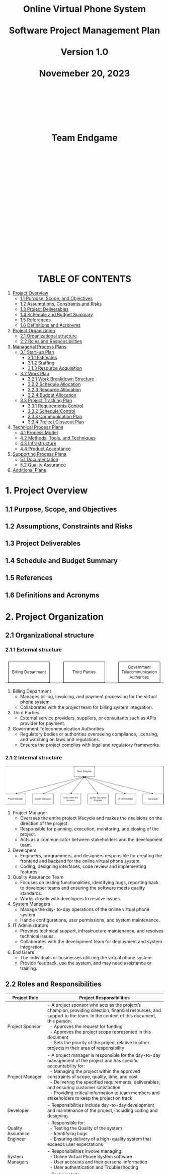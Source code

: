 <center><H1>
<br></br>
<br></br>
<br></br>
Online Virtual Phone System
<br></br>
Software Project Management Plan
<br></br>
Version 1.0
<br></br>
Novemeber 20, 2023
<br></br>
<br></br>
<br></br>
Team Endgame
<br></br>
<br></br>
<br></br>
<br></br>
<br></br>
<br></br>
</H1>
</center>

<div style="page-break-after: always;"></div>

<center><H1>TABLE OF CONTENTS</H1></center>

1. [Project Overview](#1-project-overview)
    - [1.1 Purpose, Scope, and Objectives](#11-purpose-scope-and-objectives)
    - [1.2 Assumptions, Constraints and Risks](#12-assumptions-constraints-and-risks)
    - [1.3 Project Deliverables](#13-project-deliverables)
    - [1.4 Schedule and Budget Summary](#14-schedule-and-budget-summary)
    - [1.5 References](#15-references)
    - [1.6 Definitions and Acronyms](#16-definitions-and-acronyms)
2. [Project Organization](#2-project-organization)
    - [2.1 Organizational structure](#21-organizational-structure)
    - [2.2 Roles and Responsibilities](#22-roles-and-responsibilities)
3. [Managerial Process Plans](#3-managerial-process-plans)
    - [3.1 Start-up Plan](#31-start-up-plan)
        - [3.1.1 Estimates](#311-estimates)
        - [3.1.2 Staffing](#312-staffing)
        - [3.1.3 Resource Acquisition](#313-resource-acquisition)
    - [3.2 Work Plan](#32-work-plan)
        - [3.2.1 Work Breakdown Structure](#321-work-breakdown-structure)
        - [3.2.2 Schedule Allocation](#322-schedule-allocation)
        - [3.2.3 Resource Allocation](#323-resource-allocation)
        - [3.2.4 Budget Allocation](#324-budget-allocation)
    - [3.3 Project Tracking Plan](#33-project-tracking-plan)
        - [3.3.1 Requirements Control](#331-requirements-control)
        - [3.3.2 Schedule Control](#332-schedule-control)
        - [3.3.3 Communication Plan](#333-communication-plan)
        - [3.3.4 Project Closeout Plan](#334-project-closeout-plan)
4. [Technical Process Plans](#4-technical-process-plans)
    - [4.1 Process Model](#41-process-model)
    - [4.2 Methods, Tools, and Techniques](#42-methods-tools-and-techniques)
    - [4.3 Infrastructure](#43-infrastructure)
    - [4.4 Product Acceptance](#44-product-acceptance)
5. [Supporting Process Plans](#5-supporting-process-plans)
    - [5.1 Documentation](#51-documentation)
    - [5.2 Quality Assurance](#52-quality-assurance)
6. [Additional Plans](#6-additional-plans)


<div style="page-break-after: always;"></div>

# 1. Project Overview

## 1.1 Purpose, Scope, and Objectives
## 1.2 Assumptions, Constraints and Risks
## 1.3 Project Deliverables
## 1.4 Schedule and Budget Summary
## 1.5 References
## 1.6 Definitions and Acronyms

# 2. Project Organization
## 2.1 Organizational structure
### 2.1.1 External structure
![Alt text](external.png)
1. Billing Department
    - Manages billing, invoicing, and payment processing for the virtual phone system.
    - Collaborates with the project team for billing system integration.
2. Third Parties
    - External service providers, suppliers, or consultants such as APIs provider for payment.
3. Government Telecommunication Authorities
    - Regulatory bodies or authorities overseeing compliance, licensing, and watching on  laws and regulations.
    - Ensures the project complies with legal and regulatory frameworks.

### 2.1.2 Internal structure
![Alt text](internal.png)
1. Project Manager
    - Oversees the entire project lifecycle and makes the decisions on the direction of the project.
    - Responsible for planning, execution, monitoring, and closing of the project.
    - Acts as a communicator between stakeholders and the development team.
2. Developers
    - Engineers, programmers, and designers responsible for creating the frontend and backend for the online virtual phone system.
    - Coding, designing interfaces, code review and implementing features.
3. Quality Assurance Team
    - Focuses on testing functionalities, identifying bugs, reporting back to developer teams and ensuring the software meets quality standards.
    - Works closely with developers to resolve issues.
4. System Managers
    - Manage the day- to-day operations of the online virtual phone system.
    - Handle configurations, user permissions, and system maintenance.
5. IT Administrators
    - Provides technical support, infrastructure maintenance, and resolves technical issues.
    - Collaborates with the development team for deployment and system integration.
6. End Users
    - The individuals or businesses utilizing the virtual phone system.
    - Provide feedback, use the system, and may need assistance or training.

## 2.2 Roles and Responsibilities

| Project Role | Project Responsibilities                                                                                                            |
|--------------------------|--------------------------------------------------------------------------------------------------------------------------------------|
| Project Sponsor          | - A project sponsor who acts as the project’s champion, providing direction, financial resources, and support to the team. In the context of this document, this person: <br> &nbsp;&nbsp;- Approves the request for funding <br> &nbsp;&nbsp;- Approves the project scope represented in this document <br> &nbsp;&nbsp;- Sets the priority of the project relative to other projects in their area of responsibility |
| Project Manager          | - A project manager is responsible for the day-to-day management of the project and has specific accountability for: <br> &nbsp;&nbsp;- Managing the project within the approved constraints of scope, quality, time, and cost <br> &nbsp;&nbsp;- Delivering the specified requirements, deliverables, and ensuring customer satisfaction <br> &nbsp;&nbsp;- Providing critical information to team members and stakeholders to keep the project on track |
| Developer                | - Responsibilities include day-to-day development and maintenance of the project, including coding and designing.                    |
| Quality Assurance Engineer| - Responsible for: <br> &nbsp;&nbsp;- Testing the Quality of the system <br> &nbsp;&nbsp;- Identifying bugs <br> &nbsp;&nbsp;- Ensuring delivery of a high-quality system that exceeds user expectations |
| System Managers          | - Responsibilities involve managing: <br> &nbsp;&nbsp;- Online Virtual Phone System software <br> &nbsp;&nbsp;- User accounts and their personal information <br> &nbsp;&nbsp;- User authentication and Troubleshooting |
| IT Administrator         | - Tasks include: <br> &nbsp;&nbsp;- Hardware maintenance <br> &nbsp;&nbsp;- Security Risk management <br> &nbsp;&nbsp;- Network Management <br> &nbsp;&nbsp;- Infrastructure Planning <br> &nbsp;&nbsp;- Developer Support <br> &nbsp;&nbsp;- User Support |
| Users                    | - Provide feedback on user experience and system functionalities.                                                                       |


# 3. Managerial Process Plans
## 3.1 Start-up Plan

### 3.1.1 Estimates
The SPMP details the necessary resources and materials for initiating the project. This includes plans for estimating, staffing, acquiring resources, and training.
Estimates
### 3.1.1.1 Estimation Plan
The cost estimation for the project are provided as follows considering the client requirements and project deliverables.  
|Category|Factors |Confidenct Level|Basis of Estimation|
|----------|----------|----------|----------|
|Estimated Cost| 500,000$|High|Detailed cost estimation using a bottom-up approach. Cost breakdown includes development, testing, project management, and contingency.|
|Estimate Schedule|6 months|Mediun-High|Gantt chart-based scheduling, considering the complexity of tasks, dependencies, and historical data from similar projects.|
|Resource Requirements|5 members|Medium|Work breakdown structure (WBS) and resource allocation based on individual tasks and project requirements.|

A detailed breakdown of cost estimation is as: 
| Category            | Cost   | Basis of Estimation                                                 |
|---------------------|--------|------------------------------|
| Software and Tools  | 50,000 | Based on the project requirements and use-case as well as considering the software licensing cost |
| Hardware Costs      | 30,000 | Based on hardware requirements for the project |
| Training            | 20,000 | Based on time needed and complexity of Software  |
| Project Management  | 60,000 | Costs related to project management activities and any associated project management tools.|
| Testing             | 70,000 | Based on the intensity of quality assurance for the project          |
| UX/UI design        | 40,000 | Depending on the complexity of design and expertise required.        |
| Backend servers     | 90,000 | Depending on the infrastructure requirements and hosting costs.      |
| Development Costs   | 90,000 | Depending on the complexity of project requirements and work needed for a seamless product. |
| Administrative Costs| 30,000 | Costs related to administrative activities such as documentation, meetings, and training. |
| Contingency Reserve | 20,000 | 10% of the project budget    |
| **Total Cost**      | **500,000** |       |

### 3.1.1.2 Re-Estimation Plan

Project re-estimation plan with method and tools used for cost, schedule and resource estimation would be as follows:

| Category  | Method  | Tools  | Schedules for Re-evaluations      |
|----------|------------------|--------------------|----------------|
| Cost Re-Estimation | Bottom-up re-estimation| Cost Management Software | Triggered when significant milestones are achieved |
| Schedule Re-Estimation | PERT re-evaluation | Project Management Software | Monthly or when significant milestones are achieved or delayed |
| Resource Re-Estimation | WBS review and reallocation| Resource Management Tools   | Reviews during major project phases and project schedule  |


### 3.1.2 Staffing
### 3.1.3 Resource Acquisition
This resource acquisition plan aims to optimize efficiency, minimize risks, and ensure the availability of all essential resources throughout the OVPS project.

### 3.1.3.1 Identification of resources

The resource acquisition process for the OVPS project involves the following steps:

1. Identification of Resources:

    - Conduct a thorough analysis to identify all necessary resources, including personnel, equipment, hardware, software, licensing, compliance, and tools required for the project.

2. Cost Estimation:

    - Estimate the costs associated with each resource, considering licensing and compliance rates and project-specific requirements.

3. Contingency reserve resource:

    - Conducting a thorough analysis of potential identified risks through risk management plan.

### 3.1.3.2 Assignment of responsibility 

- Project Manager   : Overall responsibility for resource acquisition and timely risk evaluation for contingency reserves.
- Team Member       : Each Team Member is responsible for maintaining the acquired hardware and software resource as well as to make sure the required tools are available throughout the development process.
- HR Manager        : Personnel acquisition and compliance.
- IT Manager        : Oversight of software and hardware acquisition.

### 3.1.3.3 Acquisition plans and needs

- Equipment: Acquire hardware during the initial phase to facilitate development.
- Software: Acquire licenses and necessary software tools during the early stages of the project.

### 3.1.3.4 Constraints

- Budget limitations may impact the scale or timing of resource acquisition.


## 3.2 Work Plan
### 3.2.1 Work Breakdown Structure
| Id | Deliverables of the activity | Start Date | End Date | Acceptance criteria for the work activity products | Predecessor work activities | Successor work  activities |
|----------|----------|----------|----------|----------|----------|----------|
| 1 | Project Management | Sep 12, 2023 | Sep 27, 2023 | - Follow the given subpoints below. | N/A | N/A |
| 2 | &nbsp;&nbsp;&nbsp; Project Charter | Sep 15, 2023 | Sep 14, 2023 | - Approval and sign-off from key stakeholder.<br> - Clearly defined project objectives and scope. | N/A | Project Planning / SRS |
| 3 | &nbsp;&nbsp;&nbsp; SRS | Sep 15, 2023 | Sep 20, 2023 | - Detailed documentation of functional and non-functional requirements.<br> - Validation of requirements by project stakeholders. | Project Charter | Risk Assessment |
| 4 | &nbsp;&nbsp;&nbsp; Project Planning | Sep 15, 2023 | Sep 19, 2023 | - Completion of a detailed project plan with timelines and resource allocation. | Project Charter | Risk Assessment |
| 5 | &nbsp;&nbsp;&nbsp; Risk Assessment | Sep 21, 2023 | Sep 27, 2023 | - Risk assessment and mitigation strategies outlined.| Project Planning / SRS | UX / UI |
| 6 | Interface Prototype Design | Sep 28, 2023 | Oct 11, 2023 | - Follow the following subpoints.| N/A | N/A |
| 7 | &nbsp;&nbsp;&nbsp; UX/UI designs | Sep 28, 2023 | Oct 06, 2023 | - Approve developed prototypes and UX/UI desings. | Risk Assessment | Login Page/Account Management Page |
| 8 | Software (Frontend and Backend) | Oct 09, 2023 | Nov 01, 2023 | - Frontend and Backend meeting SRS specification. | N/A | N/A |
| 9 | &nbsp; Frontend | Oct 09, 2023 | Oct 17, 2023 | - Validation against SRS requirement. | N/A | N/A |
| 10 | &nbsp;&nbsp;&nbsp;&nbsp; Login Page | Oct 09, 2023 | Oct 09, 2023 | - Functional and tested login page.| UX/UI designs | Call Display Page/ Call History Page/ Contacts Page |
| 11 | &nbsp;&nbsp;&nbsp;&nbsp; Account Management Page | Oct 09, 2023 | Oct 10, 2023 | - Functional and tested account management page.  | UX/UI designs | Call Display Page/ Call History Page/ Contacts Page |
| 12 | &nbsp;&nbsp;&nbsp;&nbsp; Call Display Page | Oct 11, 2023 | Oct 12, 2023 | - Functional and tested call display page. | Login Page /Account Management Page | Payment Page |
| 13 | &nbsp;&nbsp;&nbsp;&nbsp; Call History Page | Oct 11, 2023 | Oct 11, 2023 | - Functional and tested call history page. | Login Page /Account Management Page | Payment Page |
| 14 | &nbsp;&nbsp;&nbsp;&nbsp; Contacts Page | Oct 11, 2023 | Oct 11, 2023 | - Functional and tested contacts page. | Login Page /Account Management Page | Payment Page |
| 15 | &nbsp;&nbsp;&nbsp;&nbsp; Payment Page | Oct 13, 2023 | Oct 17, 2023 | - Functional and tested payment page. | Call Display Page/Call History Page/ Contacts Page | Unit Testing |
| 16 | &nbsp; Backend | Sep 28, 2023 | Nov 01, 2023 | - Fully developed backend system aligned with SRS specifications. | N/A | N/A |
| 17 | &nbsp;&nbsp;&nbsp;&nbsp; Wireframe | Sep 28, 2023 | Oct 06, 2023 | - Stakeholder approvals. <br> - Alinged with UX/UI designs. | Risk Assessment | Authentication/User Account Management/Encryption and Security |
| 18 | &nbsp;&nbsp;&nbsp;&nbsp; Authentication | Oct 12, 2023 | Oct 13, 2023 | - Functional and tested authentication. | Wireframe | Call Processing |
| 19 | &nbsp;&nbsp;&nbsp;&nbsp; User Account Management | Oct 12, 2023 | Oct 17, 2023 | - Functional and tested user account management. | Wireframe | Call Processing |
| 20 | &nbsp;&nbsp;&nbsp;&nbsp; Call Processing Logic | Oct 18, 2023 | Oct 24, 2023 | - Functional and tested call processing logic. | User Account Management | Voice Call Encryption |
| 21 | &nbsp;&nbsp;&nbsp;&nbsp; Encryption and Security | Oct 12, 2023 | Oct 26, 2023 | - Functional and tested encryption and security. | Wireframe | Call Processing |
| 22 | &nbsp;&nbsp;&nbsp;&nbsp; Network and Connectivity Logic | Oct 27, 2023 | Nov 01, 2023 | - Functional and tested network and connectivity logic. | Voice Call Encryption | Unit Testing |
| 23 | Testing | Nov 02, 2023 | Dec 13, 2023 | - Thorough testing across all functionalities and features. <br> - Document the testing results. | Payment Page/ Network and Connectivity Logic | Documentation |
| 24 | &nbsp;&nbsp;&nbsp; Documentation | Dec 14, 2023 | Dec 29, 2023 | - Documentation as per project deliverables and outcomes. | Testing | Training |
| 25 | Training | Jan 01, 2023 | Jan 03, 2023 | - Feedback collection after training. <br> - Meterials prepared and delivered before hand to all trainees.  | Documentation | Deployment |
| 26 | Deployment | Jan 01, 2023 | Jan 10, 2023 | - Successful deployment of the system in the specified environment. | Training | Project Feedback |
| 27 | Project Feedback | Jan 11, 2023 | Jan 13, 2023 | - Feedback collection from users and stakeholders. <br> - Work on the feedback to improve the system if needed. | Deployment | Project Closure |
| 28 | Project Closure | Jan 13, 2023 | Jan 15, 2023 | - Completion of all project deliverables and activities. <br> - Formal closure documentation prepared and approved. | Project Feedback | N/A |

### 3.2.2 Schedule Allocation
#### 3.2.2.1 Scheduling Relationships and Time-Sequencing Constraints:

- The project work activities are scheduled based on Gantt chart and PERT chart. The Gantt chart is used to schedule the project activities and PERT chart is used to estimate the time required to complete each activity to illustrate concurrent activities and dependencies. 

#### 3.2.2.2 Critical Path Identification:

- The critical path in the schedule has been identified through PERT chart. This critical path outlines the minimum time required to complete the project. It is important to note that the critical path may change as the project progresses and changes are requested by the client.

#### 3.2.2.3 Constraints on Scheduling:

- Certain work activities may have scheduling constraints such as dependencies, resource availability, and budget limitations. These constraints are identified and addressed in the project schedule.

#### 3.2.2.4 Schedule Milestones:

1. Key schedule milestones have been identified to assess the progress of the project, they are as followed: 

    - The completion of the project charter
    - SRS
    - Project Planning
    - Risk Assessment
    - Interface Prototype Design
    - Software Development
    - Testing
    - Documentation
    - Training
    - Deployment
    - Project Closure

2. These milestones serve as a basis for project monitoring and control.


### 3.2.3 Resource Allocation

#### 3.2.3.1 Detailed Itemization of Resources are as followed:

Following are the resources required for the project:

1. Computing Resources:

    - High-performance workstations for developers and designers
    - Server infrastructure for backend development and testing
    - Network infrastructure for connectivity and testing
    - Storage infrastructure for data storage and backup
    - Cloud infrastructure for deployment and testing
    - Security infrastructure for encryption and security

2. Software Tools:
    - Integrated Development Environment (IDE) for coding
    - Graphic design tools for UX/UI design
    - Testing tools for quality assurance
    - Project management tools for project planning and tracking
    - Documentation tools for project documentation
    - Communication tools for team collaboration
    - Version control tools for code management
    - Deployment tools for system deployment
    - Security tools for encryption and security
    - Network tools for network and connectivity logic
    - Training tools for training and feedback collection


3. Special Testing and Simulation Facilities:
    - Dedicated testing environment to simulate real-world scenarios
    - Testing tools for performance and security testing
    - Testing tools for load testing
    - Testing tools for unit testing
    - Testing tools for integration testing
    - Testing tools for system testing
    - Testing tools for user acceptance testing

Resource allocation is dynamic and may be adjusted based on project requirements and constraints. Regular resource allocation reviews are conducted to ensure the availability of all necessary resources.

### 3.2.4 Budget Allocation

The budget for the project is estimated to be $500,000. The budget is allocated as follows:

1. Software and Tools: $50,000
    - Computing resources: $10,000
    - Software tools: $40,000
2. Hardware Costs: $30,000
    - Acquisition of hardware for development and testing: $30,000
3. Training: $20,000
    - Training programs and materials: $20,000

4. Project Management: $60,000
    - Project management tools and software: $30,000
    - Administrative support for project management: $30,000

5. Testing: $70,000
    - Special testing and simulation facilities: $50,000
    - Testing tools: $20,000
6. UX/UI design: $40,000
    - Graphic design tools: $40,000

7.  Backend Servers: $90,000
    - Acquisition and setup of backend server infrastructure: $90,000

8. Development Costs: $90,000
    - Development tools and software licenses: $70,000
    - Contingency reserve for development: $20,000

9. Administrative Costs: $30,000
    - Documentation : $20,000
    - Meetings : $5,000
    - Training : $5,000

10. Contingency Reserve: $20,000
    - Unforeseen expenses and risks: $20,000

## 3.3 Project Tracking Plan

### 3.3.1 Requirements Control

1. Requirements changes are reported and controlled through the following steps:
    - Identify the change request
    - Analyze the impact of the change request
    - Approve or reject the change request
    - Implement and Validate the change request
    - Update the requirements documentation

2. The impact of requirement changes is assessed based on the following factors:
    - Project Schedule
    - Project Budget
    - Project Scope
    - Project Quality
    - Project Resources
    - Project Risks
    - Project Stakeholders
    - Project Deliverables
    - Project Documentation
    - Project Training
    - Project Deployment
    - Project Closure 

### 3.3.2 Schedule Control
1. Schedule Control Process:
    - Regular schedule reviews are conducted to assess the progress of the project.
    - If the project is behind schedule, the project manager will identify the cause of the delay and take corrective actions.
    
2. Tools for Schedule Control:
    - Gantt chart
    - PERT chart
    - Project management software
    - Project management tools

3. Objective Criteria for Schedule Control:
    - Project milestones and deliverables will be assessed to determine if the project is on schedule.
    - The critical path will be assessed to determine if the project is on schedule.      

### 3.3.3 Communication Plan

1. Method and Tools for Communication:
    - Project Management Software for communication between the project manager and the development team.
    - Regular meetings will be conducted to discuss project progress and issues.
    - Microsoft Teams will be used for communication between the project team and stakeholders.
    - Regular Communication with the client to ensure the project is on track and meets the client’s requirements.

2. Frequency of Communication:
    - Daily communication between the project manager and the development team.
    - Weekly meetings to discuss project progress and issues.
    - Monthly meetings with the client to discuss project progress and issues.

### 3.3.4 Project Closeout Plan

1. Plans for Project Closeout:
    - Project closure documentation will be prepared and approved.
    - Project deliverables will be delivered to the client.
    - Project feedback will be collected from the client.
    - Project feedback will be used to improve the following:
        - Project management process
        - Development process
        - Testing process
        - Documentation process
        - Training process
        - Deployment process
        - Project closure process


# 4. Technical Process Plans
## 4.1 Process Model
## 4.2 Methods, Tools, and Techniques
## 4.3 Infrastructure
## 4.4 Product Acceptance

# 5. Supporting Process Plans
## 5.1 Documentation
## 5.2 Quality Assurance

# 6. Additional Plans